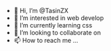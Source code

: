 - 👋 Hi, I’m @TasinZX
- 👀 I’m interested in web develop
- 🌱 I’m currently learning css
- 💞️ I’m looking to collaborate on 
- 📫 How to reach me ...

<!---
TasinZX/TasinZX is a ✨ special ✨ repository because its `README.md` (this file) appears on your GitHub profile.
You can click the Preview link to take a look at your changes.
--->
